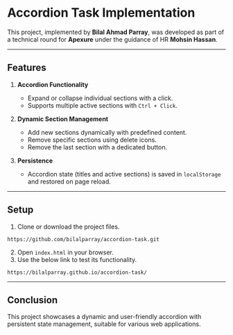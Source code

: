 # Accordion Task Implementation

This project, implemented by **Bilal Ahmad Parray**, was developed as part of a technical round for **Apexure** under the guidance of HR **Mohsin Hassan**.

---

## Features

1. **Accordion Functionality**

   - Expand or collapse individual sections with a click.
   - Supports multiple active sections with `Ctrl + Click`.

2. **Dynamic Section Management**

   - Add new sections dynamically with predefined content.
   - Remove specific sections using delete icons.
   - Remove the last section with a dedicated button.

3. **Persistence**
   - Accordion state (titles and active sections) is saved in `localStorage` and restored on page reload.

---

## Setup

1. Clone or download the project files.

```
https://github.com/bilalparray/accordion-task.git
```

2. Open `index.html` in your browser.
3. Use the below link to test its functionality.

```
https://bilalparray.github.io/accordion-task/
```

---

## Conclusion

This project showcases a dynamic and user-friendly accordion with persistent state management, suitable for various web applications.
